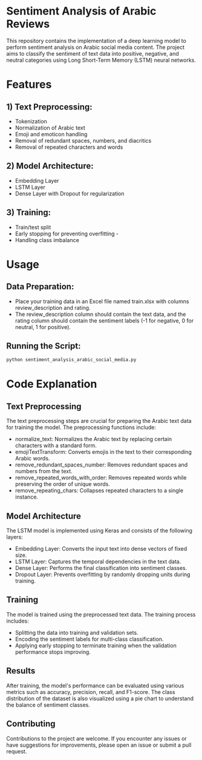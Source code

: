 # Sentiment Analysis of Arabic Reviews 
This repository contains the implementation of a deep learning model to perform sentiment analysis on Arabic social media content. The project aims to classify the sentiment of text data into positive, negative, and neutral categories using Long Short-Term Memory (LSTM) neural networks.

# Features
## 1) Text Preprocessing:
   - Tokenization
   - Normalization of Arabic text
   - Emoji and emoticon handling
   - Removal of redundant spaces, numbers, and diacritics
   - Removal of repeated characters and words

## 2) Model Architecture:

- Embedding Layer
- LSTM Layer
- Dense Layer with Dropout for regularization

## 3) Training:

- Train/test split
- Early stopping for preventing overfitting -
- Handling class imbalance


# Usage

## Data Preparation:
  - Place your training data in an Excel file named train.xlsx with columns review_description and rating.
  - The review_description column should contain the text data, and the rating column should contain the sentiment labels (-1 for negative, 0 for neutral, 1 for positive).
## Running the Script:
```python
python sentiment_analysis_arabic_social_media.py

```
# Code Explanation
## Text Preprocessing

 The text preprocessing steps are crucial for preparing the Arabic text data for training the model. The preprocessing functions include:

  - normalize_text: Normalizes the Arabic text by replacing certain characters with a standard form.
  - emojiTextTransform: Converts emojis in the text to their corresponding Arabic words.
  - remove_redundant_spaces_number: Removes redundant spaces and numbers from the text.
  - remove_repeated_words_with_order: Removes repeated words while preserving the order of unique words.
  - remove_repeating_chars: Collapses repeated characters to a single instance.

## Model Architecture

The LSTM model is implemented using Keras and consists of the following layers:

  - Embedding Layer: Converts the input text into dense vectors of fixed size.
  - LSTM Layer: Captures the temporal dependencies in the text data.
  - Dense Layer: Performs the final classification into sentiment classes.
  - Dropout Layer: Prevents overfitting by randomly dropping units during training.

## Training

The model is trained using the preprocessed text data. The training process includes:

  - Splitting the data into training and validation sets.
  - Encoding the sentiment labels for multi-class classification.
  - Applying early stopping to terminate training when the validation performance stops improving.

## Results

After training, the model's performance can be evaluated using various metrics such as accuracy, precision, recall, and F1-score. The class distribution of the dataset is also visualized using a pie chart to understand the balance of sentiment classes.

## Contributing

Contributions to the project are welcome. If you encounter any issues or have suggestions for improvements, please open an issue or submit a pull request.
